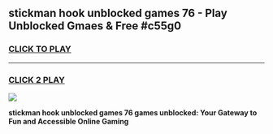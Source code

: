 
## stickman hook unblocked games 76 - Play Unblocked Gmaes & Free #c55g0
<h3>
<a href="https://news.freeplayer.one?title=stickman_hook_unblocked_games_76&ref=24F">CLICK TO PLAY</a></h3>
<hr>

<h3>
<a href="https://news.freeplayer.one?title=stickman_hook_unblocked_games_76&ref=24F">CLICK 2 PLAY</a>
  
</h3>

<a href="https://news.freeplayer.one?title=stickman_hook_unblocked_games_76&ref=24F/"><img src="https://clearcache.store/games.png"></a>


**stickman hook unblocked games 76 games unblocked: Your Gateway to Fun and Accessible Online Gaming**
